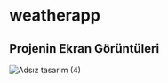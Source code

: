 # weatherapp


## Projenin Ekran Görüntüleri



![Adsız tasarım (4)](https://github.com/beyzaerten/weatherapp/assets/73718386/da8126aa-c64d-48e5-a686-ebabc13849f9)

